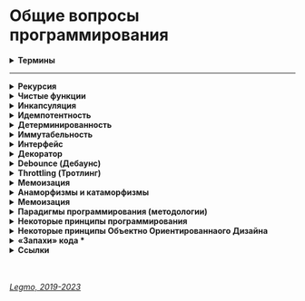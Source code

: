 <h1>Общие вопросы программирования</h1>

[//]: # (Термины)
<details><summary><b>Термины</b></summary><p>


[//]: # (Синтаксис)
- <details><summary><b>Синтаксис</b> — набор правил написания кода на языке Х. Какие комбинации символов являются допустимыми конструкциями в этом языке.</summary><p>

  - как располагать и сочетать друг с другом команды, какие использовать символы, как структурировать записи и так далее.
  - описывает, какие элементы языка считаются правильными и как они могут быть комбинированы для создания программ.
  - определяет правила написания конкретных программных выражений
  - правила, определяющие комбинации символов, которые считаются правильно структурированными утверждениями или выражениями на этом языке.
  - синтаксис ничего не говорит о значении команд или слов. Он определяет только правильность написания. Например, написать функцию с неправильными скобками — это ошибка синтаксиса. А написать функцию, которая работает неверно, — ошибка другого вида. С точки зрения синтаксиса функция может быть верной.
  - это структура и форма записи текста программы.
  - набор правил, описывающий комбинации символов алфавита, считающиеся правильно структурированной программой (документом) или её фрагментом.
  - это набор правил, управляющих структурой предложения и расположением слов,
  - фокусируется на порядке слов и отношениях между словами,
  - синтаксис языка, определяющий структуру текста, отличается от семантики, определяющей смысл.
  - Синтаксические ошибки приводят к тому, что предложения становятся трудными для понимания
  - Примеры правил синтаксиса
    - Вид скобок, которые используются при записи той или иной команды.
    - Регистрозависимость — есть ли для языка разница между строчными и прописными буквами.
    - Необходимость использовать пробелы и переносы строки — или ее отсутствие. Например, в Python это часть синтаксиса, а в JavaScript они не так важны.
    - Необходимость или отсутствие необходимости указывать тип переменной при создании.
    - Порядок расположения команд и сочетания их друг с другом.
    - Символ, которым обозначается комментарий в коде.
  - Синтаксис определяет правила правильного написания программы, структуру выражений и конструкций. Это связано с тем, каким образом символы и ключевые слова должны быть упорядочены для создания корректного кода. Семантика определяет смысл этих выражений и конструкций, указывает, как они будут исполняться и взаимодействовать во время выполнения программы. Семантика определяет, что делает код и как его выполнение влияет на состояние системы. Вместе синтаксис и семантика обеспечивают полное описание языка программирования, где синтаксис обеспечивает правильность написания кода, а семантика — его осмысленность и поведение при выполнении.

  <br></p>
  </details>

[//]: # (Семантика)
- <details><summary><b>Семантика</b> — определяет смысл выражений и конструкций — какие операции они вызовут в программе. Определяет, что делает код и как его выполнение влияет на состояние системы. </summary><p>

  - говорит о смысле слов и значении команд.
  - указывает, как выражения и конструкции будут исполняться и взаимодействовать во время выполнения программы
  - приписывает значения (действия) различным синтаксическим конструкциям
  - определение того, как выполняется код и взаимодействует его части, описывая смысл программных конструкций.
  - Синтаксис определяет правильность написания, а семантика — смысловую правильность.
  - Синтаксис отвечает за то, поймет ли компьютер, что вы ему сказали. Семантика — за внутреннюю логику написанного, за то, что означают команды.
  - синтаксис языка, определяющий структуру текста, отличается от семантики, определяющей смысл.
  - определяет, какие операции выполняются при выполнении конкретных выражений и как программные инструкции взаимодействуют между собой. В отличие от синтаксиса, который определяет правила написания кода, семантика уточняет, как именно этот код будет интерпретирован или скомпилирован в рамках определенного языка. Семантика включает в себя трактовку различных конструкций, значений переменных, порядка выполнения операций, обработки ошибок, управления памятью и другие аспекты, влияющие на поведение программы во время выполнения. Она играет ключевую роль в понимании того, как программы работают и какие результаты они должны производить.
  - Пример:
    - «Я любить Москва это город» — предложение, написанное неправильно с точки зрения синтаксиса. Но его смысл понятен, по крайней мере человеку;
    - «Я люблю деревню Санкт-Петербург» — предложение, которое правильно синтаксически. Но семантически оно неверно, ведь Санкт-Петербург — это город, а не деревня. Значение слова совсем другое. Поэтому непонятно: человек ошибся или действительно имел в виду какую-то деревню с таким же названием.
  - Синтаксис определяет правила правильного написания программы, структуру выражений и конструкций. Это связано с тем, каким образом символы и ключевые слова должны быть упорядочены для создания корректного кода. Семантика определяет смысл этих выражений и конструкций, указывает, как они будут исполняться и взаимодействовать во время выполнения программы. Семантика определяет, что делает код и как его выполнение влияет на состояние системы. Вместе синтаксис и семантика обеспечивают полное описание языка программирования, где синтаксис обеспечивает правильность написания кода, а семантика — его осмысленность и поведение при выполнении.

  <br></p>
  </details>

[//]: # (Грамматика)
- <details><summary><b>Грамматика</b> — формальное описание правил синтаксиса. Какая структура программных конструкций корректна? Включает в себя синтаксис + другие аспекты</summary><p>

  - способ задания языка
  - формальное описание синтаксиса языка программирования.
  - включает в себя синтаксис и дополнительные лингвистические правила (правописание, пунктуация, морфология...)
  - грамматика, помимо синтаксиса, описывает более общую формальную структуру языка, включая правила комбинирования элементов для создания корректных программ
  - грамматические ошибки могут привести к потери ясности и сложности интерпретации
  - Грамматика включает в себя различные аспекты синтаксиса, такие как правила для объявления переменных, операторов, условных конструкций, циклов, функций и других элементов языка. Грамматика также определяет порядок следования элементов, использование ключевых слов, пунктуации и другие структурные аспекты.

  - **Синтаксис / Грамматика**
    -
    - «Предложением» называется полная последовательность слов, выражающая некоторую мысль. Предложение состоит из одной или нескольких «фраз», связанных знаками препинания или союзами («И», «ИЛИ» и т.д.). Сама фраза может состоять из меньших фраз. Некоторые фразы неполны и мало что дают сами по себе, тогда как другие фразы могут использоваться самостоятельно. Совокупность этих правил называется грамматикой языка.
    -
    - Так же обстоит дело с грамматикой JavaScript.
      - команды - аналоги предложений,
      - выражения - аналоги фраз,
      - операторы - аналоги союзов/знаков препинания.
    -
    - Выражение в JS - может быть вычислено с получением одного конкретного значения (результата).
    - Команда состоит из одного или нескольких выражений
      - у каждой команды имеется завершающее значение (даже если это значение undefined). Если ввести команду в консоли разработчика в браузере, потому что при выполнении консоль по умолчанию выводит завершающее значение последней выполненной команды.
      - Например, любой обычный блок { . . } имеет завершающее значение - это завершающее значение последней выполненной в нем команды/выражения. завершающее значение блока аналогично значению, неявно возвращаемому последней командой блока.
      - Но что бы ни выводилось в консоль, мы не можем перенести это значение в свою программу. Как получить завершающее значение в программе?

  <br></p>
  </details>

[//]: # (Код)
- <details><summary><b>Код</b> — последовательность текстовых инструкций, написанных на языке программирования. </summary><p>

  - бывает `исходный` (пишется человеком) и получаемый из него `исполняемый` (выполняется машиной).

  <br></p>
  </details>

- <b>Переменная</b>  — именованная область памяти. Может хранить данные (значение)
- <b>Значение переменной</b>  — данные, которые хранятся в переменной
- <b>Константа</b>  — особый тип переменных. Их значения нельзя изменить

[//]: # (Литерал)
- <details><summary><b>Литерал</b> — любое значение указанное явным образом в коде. Строка, число, логическо значение, массивы, объекты, функции. В отличии от переменных — не изменяются в процессе работы программы. В переменной хранятся какие-то данные, например литералы.</summary><p>

  - представления фиксированных значений в программе — числа, символы, строки и т.д.
  - текстовое представление (нотация) значения (данных) в том виде, как оно записано в исходном коде.
  - запись в исходном коде компьютерной программы, представляющая собой фиксированное значение.
  - безымянная константа
  - константы, включаемые непосредственно в текст программы. Литералы могут быть изменены в тексте программы лишь во время редактирования. В отличие от переменных, литералы не могут изменяться во время выполнения программы.
  - представление значения некоторого типа данных. 
  - это постоянные значения JavaScript. Это значения, которые не изменяются во время выполнения сценария (целочисленные литералы, литералы с плавающей точкой, логические литералы (true и false), строковый литерал — это ноль и более символов, заключенных в двойные («») или одиночные (») кавычки).
  - используются для представления значений в JavaScript. Они являются фиксированными значениями, а не переменными
  - используются для обозначения числовых значений, строк, символов или логических констант. Постоянное значение, у которого нет имени.
    - В нашем случае понятие литерала немного отличное. Мы можем представить, что литерал это способ объявления значения какого-либо типа в коде.
  - Последовательность символов, представляющая постоянные значения, хранящиеся в переменных, называется литералом. Литерал — это представление значения в исходном коде, например число или строка.
  -  это любое значение указанное явным образом в коде. В качестве литералов в js могут выступать числа, строки (текстовые значения), логические значения. Функциональные литералы, массивы и объекты мы рассмотрим позже.

  <br></p>
  </details>

[//]: # (Оператор)
- <details><summary><b>Оператор</b> — элемент языка, описывает некое действие. Например `+` или `delete`</summary><p>

  - представляет собой законченную фразу языка и определяет однозначно трактуемый этап обработки данных
  - [MDN - Список выражений, операторов и ключевых слов JS](https://developer.mozilla.org/ru/docs/Web/JavaScript/Reference/Operators)

  <br></p>
  </details>

- <b>Операция</b>  — действия, которые мы выполняем над переменными и значениями. Обычно производятся помощью операторов

- <b>Конструкция</b> — произвольная совокупность кода.

[//]: # (Инструкция)
- <details><summary><b>Инструкция</b> — отдельная команда в коде, которая выполняет определённое действие. Ничего не вычисляет и не возвращает результат. «Строки программы». Отделяются «;»</summary><p>

  - синтаксические конструкции и команды, которые выполняют действия.
  - обозначает одно действие в программе JS. Во многих случаях инструкция – это одна строка кода и если провести аналогию с русским языком, то она схожа с предложением.
  - В JS есть выражение, которое позволяет возвращать значение по условию — тернарный оператор. Он возвращает значение, но работает с условиями (как инструкиця).
  - Написать программу можно только совмещая выражения, которые работают с данными, и инструкции, которые позволяют управлять порядком выполнения.
  - Примеры: `if` позволяет создать ветвление в программе, `for` позволяет повторять одно и то же действие.
  -
  - Типы инструкций в JS
    - управление потоком выполнения (if и else, switch, throw и так далее);
    - итерации (for, while и так далее);
    - объявление значений (var, let, const);
    - функции (function, return и так далее);
    - прочие (debugger, import, export).
  -
  - [Doka — Выражения и инструкции](https://doka.guide/js/expressions-vs-statements/)

  <br></p>
  </details>

[//]: # (Выражение)
- <details><summary><b>Выражение</b> (expression) — код, который после выполнения возвращает какое-то значение.</summary><p>

  - В JS есть выражение, которое позволяет возвращать значение по условию — тернарный оператор. Он возвращает значение, но работает с условиями (как инструкиця).
  - Написать программу можно только совмещая выражения, которые работают с данными, и инструкции, которые позволяют управлять порядком выполнения.
  -
  - Пример: `3` в консоли браузера вернёт `3`
  - Пример: `5 + 3` вернёт `8`
  - Пример: `Math.random()` вернёт случайное число.
  - +
  - [Doka — Выражения и инструкции](https://doka.guide/js/expressions-vs-statements/)
  - [MDN - Список выржений, операторов и ключевых слов JS](https://developer.mozilla.org/ru/docs/Web/JavaScript/Reference/Operators)

  <br></p>
  </details>

- <b>Пустая инструкция</b> — когда в строке кода стоит только `;`.  Используется, когда инструкция не нужна, хотя синтаксис JS будет предполагать её.

[//]: # (Процедура **)
- <details><summary><b>Процедура **</b> — функция, которая возвращает пустое значение (при этом выполнение кода процедуры непосредственно сказывается на выполнении программы)</summary><p>

  - ДОПОЛНИТЬ

  <br></p>
  </details>

- <b>Функция</b> — фрагмент кода, выполняющий определенные операции. Может принимать входные данные и возвращать результаты (но не обязательно). В JS функции = объекты.

[//]: # (Блок)
- <details><summary><b>Блок</b> — используется для группировки нуля или более инструкций. Блок отделяется `{...}`</summary><p>

  - может опционально быть поименован `[имя:] {...}`
  - в других языках = «сложная инструкция»
  - [MDN - Блок](https://developer.mozilla.org/ru/docs/Web/JavaScript/Reference/Statements/block)

  <br></p>
  </details>

[//]: # (Ключевое слово)
- <details><summary><b>Ключевое слово</b> — специальное зарезервированное слово. Имеет специфическое назначение — для создания и описания различных структур и элементов программы.</summary><p>

  -  используются для создания структуры программы — указывают, что это за элемент (переменная, функция, условие). А операторы выполняют конкретные действия или вычисления над значениями.
  - Примеры в JS:
    - var, let, const - для объявления переменных.
    - function - для определения функций.
    - if, else, switch - для структур управления потоком.
  - [MDN - Список выражений, операторов и ключевых слов JS](https://developer.mozilla.org/ru/docs/Web/JavaScript/Reference/Operators)

  <br></p>
  </details>

- <b>Аттрибут</b> — свойство или характеристика сущности. Например `аттрибут DOM-элемента`, `аттрибут HTML-элемента`.

[//]: # (Предикат)
- <details><summary><b>Предикат</b> — выражение или функция, возвращающая логическое значение (истина или ложь)</summary><p>

  - Примеры:
    - `if (age >= 18) {...}`
    - `function isEven(number) { return number % 2 === 0;}`

  <br></p>
  </details>

- <b>Движок JS</b> — часть браузера или серверной среды, которая интерпретирует и выполняет JS код. Преобразует JS-инструкции в машинный код, который может быть выполнен компьютером.

[//]: # (Движок браузера)
- <details><summary><b>Движок браузера</b> — часть браузера, ответственная за обработку и отображение веб-страниц. </summary><p>

  - включает в себя компоненты для разбора HTML и CSS, выполнения JavaScript кода, обработки событий и рендеринга веб-страницы.

  <br></p>
  </details>

[//]: # (Окружение)
- <details><summary><b>Окружение</b> (environment) — среда выполнения, в которой работает JS код.</summary><p>

  -  включает в себя не только сам движок (например, V8 в браузере Chrome или Node.js), но и другие компоненты, которые обеспечивают функциональность и возможности для выполнения кода в конкретной среде.
  - Важные элементы окружения:
    - JS-движок:
      - Это программная часть, которая интерпретирует и выполняет JavaScript код. Примеры включают V8 (Chrome, Node.js), SpiderMonkey (Firefox), JavaScriptCore (Safari).
    - Среда выполнения (Runtime):
      - Включает в себя компоненты, предоставляющие дополнительные функции и возможности для выполнения кода. Например, в браузере это может включать DOM (Document Object Model), Web APIs (например, XMLHttpRequest, Fetch), а также средства работы с событиями.
    - Web APIs и Событийная модель:
      - В браузерном окружении это включает в себя взаимодействие с браузерным DOM, AJAX запросы, обработку событий и другие веб-специфичные функции.
    - Стек вызовов (Call Stack):
      - Это структура данных, которая отслеживает вызовы функций в вашем коде. Он используется для управления выполнением функций и их возвратами.
    - Память:
      - Окружение управляет выделением и освобождением памяти в процессе выполнения кода, включая работу с примитивами, объектами и сборку мусора.
    - Event Loop (Цикл событий):
      - В браузере и Node.js средах, которые поддерживают асинхронное программирование, существует event loop, который управляет обработкой событий, колбэков и асинхронных операций.

  <br></p>
  </details>

- <b>Компиляция</b> — перевод программы из языка программирования понятного человеку в машинный код. Делается отдельным этапом, до запуска программы. Получаем файл специального формата (например `.exe`) — он и будет выполняться

- <b>Компилятор</b> — программа. которая проводит компиляцию исходного кода программы в машинный код.

- <b>Интерпретация</b> — перевод программы с языка программирования (понятного человеку) в машинный код. Происходит прямо в процессе выполнения программы (пошагово или блоками).

[//]: # (Интерпретатор)
- <details><summary><b>Интерпретатор</b>  — программа, которая выполняет команды, написанные на каком-то языке программирования.  </summary><p>

  - это программа/компонент, который выполняет и интерпретирует исходный код программы пошагово в режиме выполнения. 
  - В отличие от компилятора, который преобразует весь исходный код в машинный код до запуска программы, интерпретатор выполняет код построчно или по блокам на ходу, что обеспечивает более гибкую и динамическую среду выполнения программ. Примеры интерпретируемых языков включают JavaScript, Python и Ruby.

  <br></p>
  </details>

[//]: # (Транспиляция)
- <details><summary><b>Транспиляция</b> — процесс преобразования исходного кода из одного языка программирования в другой. </summary><p>

  - Для сохранения семантики (поведения программы) при изменении синтаксиса. 
  - Например, транспилятор «Babel» переводит программу на современном JS в версию программы на старом варианте JS.   

  <br></p>
  </details>

[//]: # (Область видимости)
- <details><summary><b>Область видимости</b> — контекст, в пределах которого определены переменные и которому можно обратиться для получения значения этих переменных. </summary><p>

  - набор правил — где в коде можно использовать переменные, где они будут доступны, а где нет.  
  - определяет доступность переменных в различных частях кода и управляет их видимостью.

  <br></p>
  </details>

- <b>Куча</b> (heap) —
- <b>Стэк</b> —
- <b>Очередь</b> —
- <b>Event Loop</b> (цикл обработки событий) —
- <b>Объект</b> —
- <b>Массив</b> —
- <b>Метод</b> — функция, которая является свойством объекта.
- <b>Прототип</b> —
- <b>Модуль</b> —
- <b>Класс</b> —
- <b>Конструктор</b> —
- <b>Корутина</b> — сопрограмма.
- <b>Debounce</b> — паттерн микрооптимизации кода. Ждёт Х милисек, если некое событие не произошло за это время — выполняет действие.
- <b>Throttling</b> — паттерн микрооптимизации кода. Тормозит - выполняй событие не чаще чем Х милисек.
- <b>Шлюз</b> (gate) — механизм, который ожидает завершения двух и более параллельных задач. Неважно, в каком порядке они будут завершаться, важно только то, что все они должны быть завершены, чтобы шлюз открылся и пропустил поток команд. В Promise API этот паттерн называется all([ .. ]).

<br>

- **Ссылки**
  - [golvinov — Введение в программирование](https://golvinov.gitbook.io/js/)
  - [golvinov — Введение в JavaScript](https://golvinov.gitbook.io/js/vvedenie-v-javascript)

<br></p>
</details>


---


[//]: # (Рекурсия)
<details id="recursion"><summary><b>Рекурсия</b></summary><p>


[//]: # (Общее)
- <details><summary><b>Общее</b></summary><p>

  - Термин/приём в программировании, означающий вызов функцией самой себя. 
  - Рекурсивные функции могут быть использованы для элегантного решения определённых задач.
  - 
  - `Шаг рекурсии` —  каждый вызов функцией самой себя при изменении параметров. По сути — итерация рекурсивного цикла. 
  - `База рекурсии` – такие аргументы функции, которые делают задачу настолько простой, что решение не требует дальнейших вложенных вызовов.
  - 
  - Классические примеры рекурсии:
    - возведение в степень
    - числа Фибоначчи
    - -факториал

  <br></p>
  </details>


[//]: # (Возведение в степень)
- <details><summary><b>Возведение в степень</b></summary><p>

  - ```js
      function pow(x, n) {
        if (n == 1) {
          return x;
        } else {
          return x * pow(x, n - 1);
        }
      }

      alert(pow(2, 3)); // 8
    ```

  <br></p>
  </details>

[//]: # (Числа Фибоначчи)
- <details><summary><b>Числа Фибоначчи</b></summary><p>

  - ```js
      // Напишите функцию fib(n) которая возвращает n-е число Фибоначчи.

      function fib(n) {
        // return n <= 1 ? n : fib(n - 1) + fib(n - 2);
        if (n <= 1) {
          return n
        } else {
          return fib(n - 1) + fib(n - 2);
        }
      }

      alert(fib(3)); // 2
      alert(fib(7)); // 13
    ```

  <br></p>
  </details>
  
[//]: # (Рекурсивная структура данных)
- <details><summary><b>Рекурсивная структура данных</b></summary><p>

  - Рекурсивно определяемая структура данных – это структура данных, которая может быть определена с использованием самой себя. 
  - Например дерево HTML-элементов.
  - Рекурсивные функции могут быть использованы для прохода по «рекурсивной структуре данных».

  <br></p>
  </details>

[//]: # (Замена циклом)
- <details><summary><b>Замена циклом</b></summary><p>

  - Любая рекурсивная функция может быть переписана в итеративную. И это иногда требуется для оптимизации работы. Но для многих задач рекурсивное решение достаточно быстрое и простое в написании и поддержке.
  - Любая рекурсия может быть сведена к циклу, по сути это следует из тезиса Черча-Тьюринга любая функция, которая может быть вычислена физическим устройством, может быть вычислена машиной Тьюринга; Принципиальное отличие рекурсии от цикла состоит в наличии стека вызова - все локальные переменные и аргументы складываются в стек при каждом вызове рекурсивной функции, а в цикле локальные переменные остаются "на месте".
  - Обычно рекурсивный алгоритм может быть заменён циклом и, если необходимо, вспомогательной структурой данных, чаще всего стеком.

  <br></p>
  </details>

[//]: # (Ссылки)
- <details><summary><b>Ссылки</b></summary><p>

  - [learn.javascript.ru - Рекурсия и стек](https://learn.javascript.ru/recursion)
  - [Habr - Превращаем рекурсию в цикл](https://habr.com/ru/post/533034/)
  - [learn.javascript.ru - Задачка на числа Фибоначчи](https://learn.javascript.ru/task/fibonacci-numbers)
  - [code.tutsplus.com - Рекурсия в JavaScript](https://code.tutsplus.com/ru/tutorials/understanding-recursion-with-javascript--cms-30346)
  
  <br></p>
  </details>


<br></p>
</details>

[//]: # (Чистые функции)
<details><summary><b>Чистые функции</b></summary><p>

[//]: # (Общее)
- <details><summary><b>Общее</b></summary><p>

  - Детерминированная функция, которая не производит побочных эффектов.
  - Чистые функции — не меняют свои входные данные и предсказуемо возвращают один и тот же результат для одинаковых аргументов.

  <br></p>
  </details>

[//]: # (Характеристики чистой функции)
- <details><summary><b>Характеристики чистой функции</b></summary><p>

  - `идемпотента` - при повторении операции даст тот же эффект
  - `детерминирована` - для одних и тех же данных всегда выдаёт тот же результат
  - `иммутабельна` - неизменяема. Функция не меняет входящие данные. Делает копию, и работает уже с ней.
  - без `сайд-эффектов` - без побочных эффектов. Например: какой-то внешний объект изменился, функция от него зависела, и при тех же входящих данных (которые мы напрямую передали при вызове функции) мы получили новый результат (т.к. она ещё взаимодействует с каким-то внешним объектом, который тоже меняется). Например, нельзя делать AJAX-запросы

  <br></p>
  </details>

[//]: # (Почему важна `иммутабельность`)
- <details><summary><b>Почему важна иммутабельность</b></summary><p>

  - У нас ссылочный тип данных - функция изменит входящие данные, и они изменятся в объекте где хранятся (например объект в памяти). Соответственно эти изменения могут вылезти где-то ещё. Один метод компонента случайно изменил данные, а другой метод потом взял уже изменённые (хотя ему нужны были оригинальные)...

  <br></p>
  </details>

[//]: # (Функция должна что-то возвращать)
- <details><summary><b>Функция должна что-то возвращать</b></summary><p>

  - Функция не меняет никакие данные которые в ней пришли, и не меняет ничего во внешнем мире.
  - Чтоб в такой функции был какой-то смысл - она должна что-то возвращать, делать return().

  <br></p>
  </details>

[//]: # (Мутирующие и немутирующие методы)
- <details><summary><b>Мутирующие и немутирующие методы</b></summary><p>

  - В JS особенно внимательно нужно относиться к массивам.
  - Есть методы `мутирующие` и `немутирующие`.
  - Примеры мутирующих методов:
    - `push`
    - `reverse`
    - `splice`
  - Примеры немутирующих методов:
    - `slice`

  <br></p>
  </details>

[//]: # (Side-effect)
- <details><summary><b>Side-effect</b></summary><p>

  - Побочными эффектами называют любые взаимодействия с внешней средой. К ним относятся файловые операции, такие как запись в файл, чтение файла, отправка или приём данных по сети и даже вывод в консоль.
  - Кроме того, побочными эффектами считаются изменения внешних переменных (например, глобальных) и входных параметров в случае, когда они передаются по ссылке.
  - Побочные эффекты составляют одну из самых больших сложностей при разработке. Их наличие значительно затрудняет логику кода и тестирование. Приводит к возникновению огромного числа ошибок. Только при работе с файлами количество возможных ошибок измеряется сотней: начиная с того, что закончилось место на диске, заканчивая попыткой читать данные из несуществующего файла. Для их предотвращения код обрастает большим числом проверок и защитных механизмов. Без побочных эффектов невозможно написать ни одной полезной программы. Какие бы важные вычисления она ни делала, их результат должен быть как-то продемонстрирован. В самом простом случае его нужно вывести на экран, что автоматически приводит нас к побочным эффектам. В реальных же приложениях, обычно, все сводится к взаимодействию с базой данных или отправкой запросов по сети.
  - Не существует способа избавиться от побочных эффектов совсем, но их влияние на программу можно минимизировать. Как правило, в типичной программе побочных эффектов не так много по отношению к остальному коду, и происходят они лишь в самом начале и в конце. Например, программа, которая конвертирует файл из текстового формата в PDF, в идеале выполняет ровно два побочных эффекта:
  -
  - Читает файл в самом начале работы программы.
  - Записывает результат работы программы в новый файл.
  -
  - Между этими двумя пунктами и происходит основная работа, которая содержит чистую алгоритмическую часть. Побочные эффекты в таком случае будут находиться только в верхнем слое приложения, а ядро, выполняющее основную работу, останется чистым от них.
  - 
  - Инкремент и декремент — единственные базовые арифметические операции в JS, которые обладают побочными эффектами (изменяют само значение в переменной). Именно поэтому с ними сложно работать в составных выражениях. Они могут приводить к таким сложноотлавливаемым ошибкам, что во многих языках вообще отказались от их введения (в Ruby и Python их нет). В JS стандарты кодирования предписывают их не использовать.
  - 
  - Примеры:
    - Видоизменение входных параметров
    - console.log
    - HTTP вызовы (AJAX/fetch)
    - Изменение в файловой системе
    - Запросы DOM

  <br></p>
  </details>

[//]: # (В ReactJS / Redux)
- <details><summary><b>В ReactJS / Redux</b></summary><p>

  - Чистыми функциями должны быть:
    - компоненты
    - редьюсеры
    - селекторы

  <br></p>
  </details>

[//]: # (Пример чистой функции)
- <details><summary><b>Пример чистой функции</b></summary><p>

  - ```js
    function sum(a, b) {
      return a + b;
    }
    ```    

  <br></p>
  </details>

[//]: # (Ссылки)
- <details><summary><b>Ссылки</b></summary><p>

  - Пример нечистой функции (записывает данные в свои же аргументы)
  - ```js
      function withdraw(account, amount) {
        account.total -= amount;
      }
    ```

  <br></p>
  </details>

[//]: # (Ссылки)
- <details><summary><b>Ссылки</b></summary><p>

  - [IT-Kamasutra #88 - pure function (чистая функция)](https://youtu.be/KU81NnNcjmw)
  - [Hexlet - Чистые функции](https://ru.hexlet.io/courses/js-functions/lessons/pure-functions/theory_unit)
  - Смотри также в разделе «[React — Компоненты. Компоненты = чистые функции](/Pages/JS/React.md)»
    
  <br></p>
  </details>

<br></p>
</details>

[//]: # (Инкапсуляция)
<details><summary><b>Инкапсуляция</b></summary><p>

  - Сокрытие лишних деталей.

<br></p>
</details>

[//]: # (Идемпотентность)
<details ><summary><b>Идемпотентность</b></summary><p>

  - Повторное применение операции к объекту дает тот же результат, что и первое.
  - Свойство объекта или операции.

<br></p>
</details>

[//]: # (Детерминированность)
<details><summary><b>Детерминированность</b></summary><p>

  - Результат однозначно определяется исходными данными.
  - Для одних и тех же исходных данных алгоритм выдаёт тот же результат.

<br></p>
</details>

[//]: # (Иммутабельность)
<details><summary><b>Иммутабельность</b></summary><p>

  - Неизменяемость.
  - Функция не меняет входящие данные. Делает копию, и работает уже с ней.
  
  - **Ссылки**
    - [Неизменяемость в JavaScript](https://techrocks.ru/2020/11/13/immutability-in-javascript-explained/)

<br></p>
</details>

[//]: # (Интерфейс)
<details><summary><b>Интерфейс</b></summary><p>

  - Как мы взаимодействуем с чем-то.
  - Интерфейс объекта - какие свойства и методы у него есть.
  - Интерфейс функции - её имя, какие параметры мы в неё передаём, какой ответ получаем...

<br></p>
</details>

[//]: # (Декоратор)
<details><summary><b>Декоратор</b></summary><p>

  - Микропаттерн оптимизации функции — позволяет добавить дополнительное поведение функции, не изменяя ее.
  -  
  - **Ссылки**
    - [Habr - Декораторы](https://habr.com/ru/post/60957/)
    - [learn JS - Декораторы и переадресация вызова, call/apply](https://learn.javascript.ru/call-apply-decorators)

<br></p>
</details>

[//]: # (Debounce)
<details><summary><b>Debounce (Дебаунс)</b></summary><p>

- "Декоратор" который возвращает обертку. Она откладывает вызов исходной функции на определенное время.
- Превращает несколько вызовов функции в течение определенного времени в один вызов.
- Причем задержка начинает заново отсчитываться с каждой новой попыткой вызова.
- `Debounce` — паттерн микрооптимизации кода. Ждёт Х милисек, если некое событие не произошло за это время — выполняет действие.
- Если дословно переводить — «устранение дребезга».
- 
- Возможны два варианта:
  - Реальный вызов происходит только в случае, если с момента последней попытки прошло время, большее или равное задержке.
  - Реальный вызов происходит сразу, а все остальные попытки вызова игнорируются, пока не пройдет время, большее или равное задержке, отсчитанной от времени последней попытки.
- 
- **Зачем?**
  - Обычно debounce используют, если исходная функция вызывается чаще, чем это требуется.
  - Например, DOM-события mousemove, resize, scroll генерируют очень частые вызовы обработчиков, поэтому в ряде случаев было бы полезно обернуть такие обработчики в debounce.
  - Другое применение – контроль пользовательского ввода текста: если при изменении поля INPUT требуется передавать на сервер текущее введенное значение, это может создать большое количество однотипных запросов, особенно если пользователь печатает очень быстро. В этом случае тоже весьма кстати будет ограничить число вызовов обработчика с помощью debounce.
  - Функция debounce крайне полезна, когда дело доходит до производительности обработчиков событий.
- 
- **Ссылки:**
  - [Habr - Декораторы](https://habr.com/ru/post/60957/)
  - [Для чего нужна функция debounce и как она работает](http://gdrw.ru/reviews/tech/debounce-function-in-javascript)
  - [learn.javascript.ru - реализация на js](https://learn.javascript.ru/task/debounce)
  - [7 важных функций JavaScript](https://getinstance.info/articles/javascript/essential-javascript-functions/)
  - [YouTube - Асинхронность (Академия Яндекса)](https://youtu.be/x0Y3TfkvCgY?si=Z9g8L-5_c5aHx3dA&t=3807)
  - [Habr - Микропаттерны оптимизации в Javascript: декораторы функций debouncing и throttling](https://habr.com/ru/post/60957/)
  - [learn.javascript.ru - Сделать Debounce](https://learn.javascript.ru/task/debounce)
  - [doka - Сделать Debounce на примере формы поиска](https://doka.guide/js/debounce/)
  - [Habr - Debouncing с помощью React Hooks](https://habr.com/ru/post/492248/)
  - [Habr - Debouncing с помощью React Hooks: хук для функций](https://habr.com/ru/company/domclick/blog/510616/)

<br></p>
</details>

[//]: # (Throttling)
<details><summary><b>Throttling (Тротлинг)</b></summary><p>

  - Данный декоратор позволяет «затормозить» функцию — функция будет выполняться не чаще одного раза в указанный период, даже если она будет вызвана много раз в течение этого периода. Т.е. все промежуточные вызовы будут игнорироваться.
  - `Throttling` — паттерн микрооптимизации кода. Тормозит - выполняй событие не чаще чем Х милисек.
  -
  - **Ссылки:**
    - [Habr - Декораторы](https://habr.com/ru/post/60957/)
    - [Habr - Микропаттерны оптимизации в Javascript: декораторы функций debouncing и throttling](https://habr.com/ru/post/60957/)
    - [YouTube - Асинхронность (Академия Яндекса)](https://youtu.be/x0Y3TfkvCgY?si=Z9g8L-5_c5aHx3dA&t=3807)

<br></p>
</details>

[//]: # (Мемоизация)
<details><summary><b>Мемоизация</b></summary><p>

- Разновидность кэширования.
- Запоминаем предыдущие результаты вызова функции, и если вызывается снова - используем их из кэша
- 
- Для того чтобы функцию можно было подвергнуть мемоизации, она должна быть чистой, всегда возвращать одни и те же значения в ответ на одни и те же аргументы.
- Мемоизация — это компромисс между производительностью и потреблением памяти. Мемоизация хороша для функций, имеющих сравнительно небольшой диапазон входных значений, что позволяет достаточно часто, при повторных вызовах функций, задействовать значения, найденные ранее, не тратя на хранение данных слишком много памяти.
- Может показаться, что собственные реализации мемоизации стоит применять, например, при обращениях к неким API из браузерного кода. Однако, делать этого не нужно, так как браузер автоматически кэширует их, используя, в частности, HTTP-кэш.
- Если вы работаете с React/Redux, можете взглянуть на **reselect**. Тут используется селектор с мемоизацией. Это позволяет выполнять вычисления только в том случае, если в соответствующей части дерева состояний произошли изменения.
- Пожалуй, лучше всего функции с мемоизацией показывают себя там, где выполняются сложные, ресурсоёмкие вычисления. Здесь данная техника может значительно повысить производительность решения. Надо отметить, что нечто вроде вычисления факториала или чисел Фибоначчи — это хорошие учебные примеры, но в реальном мире всё гораздо интереснее и сложнее.

- **Ссылки**
  - [https://habr.com/ru/company/ruvds/blog/332384/](https://habr.com/ru/company/ruvds/blog/332384/)

<br></p>
</details>

[//]: # (Анаморфизмы и катаморфизмы)
<details id="iterators"><summary><b>Анаморфизмы и катаморфизмы</b></summary><p>

  - **Анаморфизмы**
    - `Анаморфизмы`. Функции, с помощью которых объекты разворачиваются в более сложные структуры, содержащие объекты того же типа. 
    - Например  преобразование целого числа в ряд чисел.
    - ```js
        // Преобразование целого числа в ряд чисел:
        function downToOne(n) {
          const list = [];

          for (let i = n; i > 0; --i) {
            list.push(i);
          }

          return list;
        }

        downToOne(5) // [ 5, 4, 3, 2, 1 ]
      ```
  - **Катаморфизмы**
    - Противоположность анаморфизмов: сворачивают объекты с более сложной структурой в простые.
    - Например преобразует несколько чисел в одно.
    - ```js
        // Преобразование ряда чисел в одно
        function product(list) {
          let product = 1;

          for (const n of list) {
            product = product * n;
          }

          return product;
        }

        product(downToOne(5)) // 120
      ```
  - **Ссылки**
    - [tproger.ru - Шпаргалка по современному JavaScript](https://tproger.ru/translations/javascript-cheatsheet/#amrphcatmrph)

<br></p>
</details>

[//]: # (Профилирование)
<details><summary><b>Мемоизация</b></summary><p>

- `Профилирование` — сбор характеристик работоспособности программы. 
- Чтобы оценить, насколько эффективно она работает, выявить ее «слабые» участки.
- 
- `Профилировщик` — программа, которая следит за другими программами, во время их исполнения. не анализирует, только собирает информацию «как работает программа».
- 
- В языках программирования обычно есть спец. методы дл помощи в профилировании. Также есть специальные плагины/программы, например в отладчиках в браузерах
- 
- **Какая информация обычно собирается**
  - измерение времени, затраченного на ту или иную функцию;
  - измерение потраченных системных ресурсов на ту или иную функцию;
  - изменения программы в зависимости от воздействия на нее со стороны пользователей;
  - как запустилась и как прекратила работать программа;
  - были ли «зависания» в программе и из-за чего;
  - ...

- **Ссылки**
  - [Профилирование в программировании: какой профилировщик выбрать](https://codernet.ru/articles/drugoe/profilirovanie_v_programmirovanii_kakoj_profilirovshhik_vyibrat/)

<br></p>
</details>

[//]: # (Парадигмы программирования)
<details><summary><b>Парадигмы программирования (методологии)</b></summary><p>

[//]: # (Парадигма это)
- <details><summary><b>Парадигма это</b></summary><p>
  
  - Набор приёмов и понятий, которые определяют «как писать» называют парадигмой.

  <br></p>
  </details>

[//]: # (Основные виды)
- <details><summary><b>Основные виды</b></summary><p>

  - Императивное
    - ООП
    - Процедурное
  - Декларативное
    - Функциональное
    - Логическое
  - Прочие
    - Реактивное 
    - Структурное
    - Модульное
    - Обобщённое
  - Экзотические 
    - автоматное
    - аппликативное
    - аспект/агент/компонент-ориентированное
    - ...

  <br></p>
  </details>

[//]: # (Императивное + Процедурное и ООП)
- <details><summary><b>Императивное + Процедурное и ООП</b></summary><p>

  - описываем вычисления в виде инструкций, шаг за шагом изменяющих состояние программы. В деталях описывает *как* добраться до нужного места.
  -
  - **Процедурное** - исходная задача разбивается на меньшие (с помощью процедур) и это происходит до тех пор, пока решение всех конкретных процедур не окажется тривиальным.
  - **ООП** - сущности в программе представляются в виде объектов. Каждый объект — экземпляр какого-то класса, некой абстрактной сущности, в которой описано поведение.

  <br></p>
  </details>

[//]: # (Декларативное + Функциональное и Логическое)
- <details><summary><b>Декларативное + Функциональное и Логическое</b></summary><p>
  
  - Описываем не поведение, а состояния компонентов (в зависимости от разных данных) + переключаемся между этими состояниями. 
  - Объясняет *что* мы должны получить в итоге.
  -
  - **Функциональное** - всё есть чистая функция, даже числа. Важно "отсутствие состояния". На его основе хорошо
    работать в **реактивном** стиле (см. ниже).
  - **Логическое** - скорее математика, чем программирование. Используя математические доказательства и законы логики,
    решать бизнес-задачи. Часто используется для моделирования процессов.

  <br></p>
  </details>

[//]: # (Реактивное)
- <details><summary><b>Реактивное</b></summary><p>

  - Ориентированное на потоки данных и распространение изменений. 
  - Парадигма должна существовать возможность легко выражать статические и динамические потоки данных, а также нижележащая модель исполнения должна автоматически распространять изменения благодаря потоку данных.
  - Можно реализовать в **ООП**, в **чистом императивном** стиле и т.д. Естественнее всего реализуется в **функциональном**

  <br></p>
  </details>

[//]: # (Структурное)
- <details><summary><b>Структурное</b></summary><p>

  - Основа — декомпозиция. 
  - По-прежнему оперируем состоянием и инструкциями, однако вводится понятие составной инструкции (блока), инструкций ветвления и цикла.

  <br></p>
  </details>

[//]: # (Модульное)
- <details><summary><b>Модульное</b></summary><p>

  - разделение функциональности на законченные блоки. 
  - Программа описанная в стиле модульного программирования — это набор модулей. Что внутри, классы, императивный код или чистые функции — не важно. 
  - Благодаря модулям впервые в программировании появилась серьезная инкапсуляция — возможно использовать какие-либо сущности внутри модуля, но не показывать их внешнему миру.

  <br></p>
  </details>

[//]: # (Обобщённое)
- <details><summary><b>Обобщённое</b></summary><p>

  - разделение на шаблоны

  <br></p>
  </details>

[//]: # (Экзотические)
- <details><summary><b>Экзотические</b></summary><p>

  - Автоматное
  - Аппликативное, 
  - Аспект/агент/компонент-ориентированное...
  -
  - Немного подробнее: [«Забытые» парадигмы программирования](https://habr.com/ru/post/223253/)

  <br></p>
  </details>

[//]: # (Ссылки)
- <details><summary><b>Про реактивный стиль</b></summary><p>

  - Если кратко: реактивность — это способность реагировать на какие-либо изменения. Но о каких изменениях идет речь? В первую очередь, об изменениях данных. 
  -
  - Пример:
    - ```js
        let a = 2;
        let b = 3; let sum = a + b;console.log(sum); // 5 a = 3;// значение не поменялось, потому что данные нужно пересчитать
        console.log(sum); // 5 
      ```
  -
  - Пример демонстрирует привычную нам императивную парадигму программирования. В отличие от императивного подхода, реактивный подход строится на push стратегии распространения изменений. Push стратегия подразумевает, что в случае изменения данных эти самые изменения будут “проталкиваться”, и зависимые от них данные будут автоматически обновляться. 
  - Вот как бы вел себя наш пример, если бы применялась push стратегия:
    - ```js
        let a = 2;
        let b = 3;let sum = a + b;console.log(sum); // 5a = 3;// значение переменной sum автоматически пересчитается
        console.log(sum); // 6
      ```
  - Данный пример показывает реактивный подход. Стоит отметить, что этот пример не имеет ничего общего с реальностью, я его привел лишь с целью показать разницу в подходах.
  -
  - Классический пример «реактивности» — электронные таблицы Excel: 
    - меняем значение в одной ячейке A1 — все ячейки, которые считают сове значение на основа A1 автоматически пересчитываются, сами.

  <br></p>
  </details>

[//]: # (Прочее)
- <details><summary><b>Прочее</b></summary><p>

  - Декларативный подход читается в среднем легче, хотя на написание в обоих стилях времени может уходить одинаковое количество. (Но это тоже зависит от конкретных разработчиков, потому что кто-то мог привыкнуть к конкретному стилю.)
  - Человеческий мозг может держать одновременно в памяти ограниченное количество объектов. Если мы работаем с какой-то  сложной системой, нам будет трудно одновременно помнить и о том, что она делает, и о том, как она устроена.
  - Императивный стиль смешивает назначение программы и детали её реализации, в то время как декларативный старается  описывать только назначение.
  - Плюсы и минусы зависят от контекста:
    - Если вам нужно детально описать какое-то действие — например при разработке конкретного алгоритма — то больше подходит императивный подход.
    - Если вы работаете на уровне бизнес-логики, то лучше писать декларативно, а детали реализации скрыть в более низком уровне абстракций.

  <br></p>
  </details>

[//]: # (Мультипарадигменные языки)
- <details><summary><b>Мультипарадигменные языки</b></summary><p>

  - Для большой части задач так мы вовсе можем использовать и ФП, и ООП, и процедурное, и логическое программирование. 
  - Некоторые языки ощутимо склоняются к одной парадигме
    - С относится к процедурным языкам, 
    - Java/C++ почти полностью ориентированы на работу с классами, 
    - Haskell от начала до конца относится к функциональным.
  - И есть языки, которые не привязаны к конкретной парадигме. JavaScript как раз один из таких языков. (Именно поэтому мы могли описать пример для каждой парадигмы на нём.)

  <br></p>
  </details>

[//]: # (Ссылки)
- <details><summary><b>Ссылки</b></summary><p>

  - [Парадигмы программирования](https://doka.guide/js/programming-paradigms/)
  - [Википедия - парадигмы программирования](https://ru.wikipedia.org/wiki/%D0%9F%D0%B0%D1%80%D0%B0%D0%B4%D0%B8%D0%B3%D0%BC%D0%B0_%D0%BF%D1%80%D0%BE%D0%B3%D1%80%D0%B0%D0%BC%D0%BC%D0%B8%D1%80%D0%BE%D0%B2%D0%B0%D0%BD%D0%B8%D1%8F)
  - [Habr - Чистая архитектура. Часть II — Парадигмы программирования](https://habr.com/ru/post/554474/)
  - [Парадигмы программирования](https://pikabu.ru/story/paradigmyi_programmirovaniya_7584307)
  - [tproger.ru - Функциональное программирование с примерами на JavaScript. Часть 1. Основные техники функционального программирования](https://tproger.ru/translations/functional-js-1/)
  - [tproger.ru - Функциональное программирование с примерами на JavaScript. Часть 2. Аппликативные функторы, curryN и валидации](https://tproger.ru/translations/functional-js-2/)
  - [Medium - Основы реактивного программирования с использованием RxJS] (https://medium.com/ngx/introducing-to-reactive-programming-984c1a390e2d)
  - [doka - Реактивность в программировании](https://doka.guide/tools/reactivity/?ysclid=ln33nzwpuu404244868)

  <br></p>
  </details>

<br></p>
</details>

[//]: # (Некоторые принципы программирования)
<details><summary><b>Некоторые принципы программирования</b></summary><p>

  - `DRY` - Don't repeat yourself (Не повторяйся)
  - `KISS` - Keep it simple, stupid (Делай проще, тупица)
  - `YAGNI` - You aren't gonna need it (Вам это не понадобится)
  - `SOLID`
      - (см выше - ООП)
      - Single Responsibility Principle («Принцип единой ответственности», SRP)
      - Open-Closed Principle («Принцип открытости-закрытости», OCP)
      - Liskov Substitution Principle («Принцип подстановки Барбары Лисков», LSP)
      - Interface Segregation Principle («Принцип разделения интерфейса», ISP)
      - Dependency Inversion Principle («Принцип инверсии зависимостей», DIP)
  - `GRASP` - Gneral responsibility assignment software patterns (общие шаблоны распределения ответственностей, паттерны
    проектирования) ООП
      - Информационный эксперт (Information Expert)
      - Создатель (Creator)
      - Контроллер (Controller)
      - Слабое зацепление (Low Coupling)
      - Высокая связность (High Cohesion)
      - Полиморфизм (Polymorphism)
      - Чистое изготовление (Pure Fabrication)
      - Перенаправление (Indirection)
      - Устойчивость к изменениям (Protected Variations)
  - `CQS` - Command-query Separation (Разделение ответственности команд и запросов)
  - `Law of Demeter` - Закон Деметры (см ООП)
  - `SLAP` - Single level of Abstraction Principle (Принцип единого уровня абстракций)
  - 
  - **Интересные идеи на тему**
    - [YouTube - Ментальное программирование](https://www.youtube.com/watch?v=EEq1wdM2M2w)

<br></p>
</details>

[//]: # (Некоторые принципы Объектно Ориентированнаого Дизайна)
<details><summary><b>Некоторые принципы Объектно Ориентированнаого Дизайна</b></summary><p>

  - **Закон Деметры** (англ. Law of Demeter, LoD) - каждый программный модуль:
    - должен обладать ограниченным знанием о других модулях: знать о модулях, которые имеют «непосредственное» отношение
      к этому модулю.
    - должен взаимодействовать только с известными ему модулями «друзьями», не взаимодействовать с незнакомцами.
    - обращаться только к непосредственным «друзьям».
      **Ссылки**
    - [Habr](https://habr.com/ru/post/319652/)
    - [wikipedia](https://ru.wikipedia.org/wiki/%D0%97%D0%B0%D0%BA%D0%BE%D0%BD_%D0%94%D0%B5%D0%BC%D0%B5%D1%82%D1%80%D1%8B)
  - **GRASP** (general responsibility assignment software patterns) — общие шаблоны распределения ответственностей
    - Ответственность должна быть назначена тому, кто владеет максимумом необходимой информации для исполнения.
      Постоянно используешь в объекте какой-то внешний метод? Скорее всего, этот метод должен быть в этом объекте
    - высокое сцепление - код выполняющий одну задачу, должне быть в одном месте
    - низкая связность - модули не должны зависеть друг от друга (если они ссылаются друг на друга - это то же самое что у вас один большой модуль)
    - ... (всего 9 принципов)
    - [Wikipedia](https://ru.wikipedia.org/wiki/GRASP)
  - **CQS** (Command Query Separation)
    - метод должен быть либо командой, выполняющей какое-то действие, либо запросом, возвращающим данные, но не одновременно. 
    - Другими словами, задавание вопроса не должно менять ответ. 
    - Более формально, возвращать значение можно только чистым, не имеющим побочных эффектов методам. Следует отметить, что строгое соблюдение этого принципа делает невозможным отслеживание количества вызовов запросов.
    - Другими словами: если я спрашиваю у объекта "Ты админ?", он должен вернуть только tru или false. И не должен внутри заниматься изменением состояния
    - [Wikipediz](https://ru.wikipedia.org/wiki/CQRS)
  - **Single level of Abstraction** (один уровень абстракции)
    - Каждый метод должен быть написан на одном уровне абстракции.
    - [Single level of abstraction (en)](https://medium.com/@yukas/single-level-of-abstraction-1e2bb6a645d7)

  См видео "[Ментальное программирование](https://www.youtube.com/watch?v=EEq1wdM2M2w)"

<br></p>
</details>

[//]: # («Запахи» кода todo: выписать)
<details><summary><b>«Запахи» кода *</b></summary><p>

- [Усачёв М — «Запашки» кода React-компонентов](https://css-live.ru/javascript/zapashki-koda-react-komponentov.html)
- [Wikipedia — Code smell](https://en.wikipedia.org/wiki/Code_smell)
- [Wikipedia — Design smell“](https://en.wikipedia.org/wiki/Design_smell)

<br></p>
</details>

[//]: # (Ссылки)
<details><summary><b>Ссылки</b></summary><p>

  - [Doka - Что такое код-ревью](https://doka.guide/tools/code-review/)
  - [Doka - Что такое технический долг](https://doka.guide/js/technical-debt/)
  - [Wikipedia - Дональд Кнут «Искусство программирования»](https://ru.wikipedia.org/wiki/%D0%98%D1%81%D0%BA%D1%83%D1%81%D1%81%D1%82%D0%B2%D0%BE_%D0%BF%D1%80%D0%BE%D0%B3%D1%80%D0%B0%D0%BC%D0%BC%D0%B8%D1%80%D0%BE%D0%B2%D0%B0%D0%BD%D0%B8%D1%8F)

<br></p>
</details>

<br>
<br>

*[Legmo, 2019-2023](https://github.com/Legmo/notes/)*